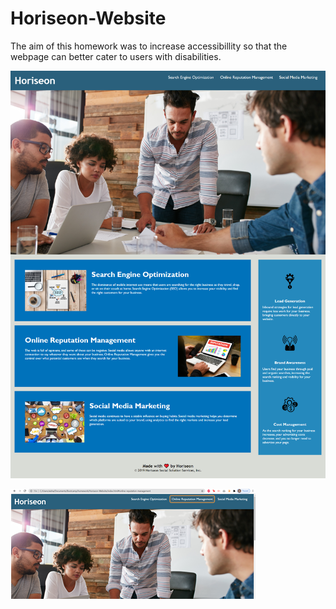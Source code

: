 # Horiseon-Website
The aim of this homework was to increase accessibillity so that the webpage can better cater to users with disabilities. 


![Horiseon-Website](.\assets\images\webpage-screenshot.png)

![This screenshot is showing the site being tested with a screenreader to ensure complete accessibility](.\assets\images\screen-reader-example.png)
